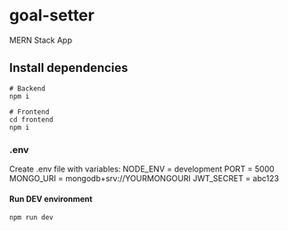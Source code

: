 # goal-setter
MERN Stack App


## Install dependencies

```
# Backend 
npm i

# Frontend 
cd frontend
npm i
```

### .env
Create .env file with variables: 
NODE_ENV = development
PORT = 5000
MONGO_URI = mongodb+srv://YOURMONGOURI
JWT_SECRET = abc123


#### Run DEV environment

```
npm run dev
```
